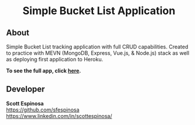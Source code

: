 # <center> Simple Bucket List Application </center>

## About
Simple Bucket List tracking application with full CRUD capabilities. Created to practice with MEVN (MongoDB, Express, Vue.js, & Node.js) stack as well as deploying first application to Heroku.

**To see the full app, click [here](https://bucketlist-mevn-app.herokuapp.com/).**

## Developer
**Scott Espinosa**<br>
https://github.com/sfespinosa<br>
https://www.linkedin.com/in/scottespinosa/
